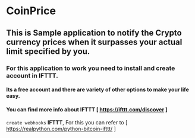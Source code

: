 # CoinPrice

## This is Sample application to notify the Crypto currency prices when it surpasses your actual limit specified by you.



### For this application to work you need to install and create account in IFTTT.
#### Its a free account and there are variety of other options to make your life easy.
#### You can find more info about IFTTT [ https://ifttt.com/discover ]

`create webhooks` **IFTTT**, For this you can refer to [ https://realpython.com/python-bitcoin-ifttt/ ]